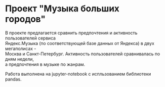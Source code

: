 # Проект "Музыка больших городов"

В проекте предлагается сравнить предпочтения и активность пользователей сервиса  
Яндекс.Музыка (по соответствующей базе данных от Яндекса) в двух мегаполисах -  
Москва и Санкт-Петербург. Активность пользователей сравнивалась по дням недели,  
а предпочтения в музыке по жанрам.

Работа выполнена на jupyter-notebook с испльзованием библиотеки pandas.
